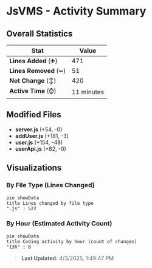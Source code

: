 # JsVMS - Activity Summary 

## Overall Statistics

| Stat                   | Value                                                             |
| ---------------------- | ----------------------------------------------------------------- |
| **Lines Added** (➕)   | 471                                          |
| **Lines Removed** (➖) | 51                                        |
| **Net Change** (↕)    | 420                |
| **Active Time** (⌚)   | 11 minutes |


## Modified Files
- **server.js** (+54, -0)
- **addUser.js** (+181, -3)
- **user.js** (+154, -48)
- **userApi.js** (+82, -0)

## Visualizations

### By File Type (Lines Changed)

```mermaid
pie showData
title Lines changed by file type
".js" : 522
```

### By Hour (Estimated Activity Count)

```mermaid
pie showData
title Coding activity by hour (count of changes)
"13h" : 8
```


> **Last Updated:** 4/3/2025, 1:49:47 PM